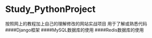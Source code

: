 # Study_PythonProject
按照网上的教程加上自己的理解修改的网站实战项目
用于了解或熟悉代码
####Django框架
####MySQL数据库的使用
####Redis数据库的使用
